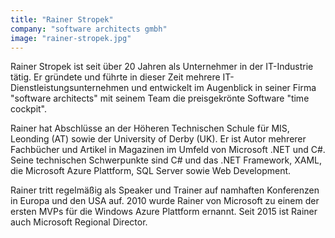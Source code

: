 ```yaml
---
title: "Rainer Stropek"
company: "software architects gmbh"
image: "rainer-stropek.jpg"
---
```


Rainer Stropek ist seit über 20 Jahren als Unternehmer in der IT-Industrie tätig. Er gründete und führte in dieser Zeit mehrere IT-Dienstleistungsunternehmen und entwickelt im Augenblick in seiner Firma "software architects" mit seinem Team die preisgekrönte Software "time cockpit".

Rainer hat Abschlüsse an der Höheren Technischen Schule für MIS, Leonding (AT) sowie der University of Derby (UK). Er ist Autor mehrerer Fachbücher und Artikel in Magazinen im Umfeld von Microsoft .NET und C#. Seine technischen Schwerpunkte sind C# und das .NET Framework, XAML, die Microsoft Azure Plattform, SQL Server sowie Web Development.

Rainer tritt regelmäßig als Speaker und Trainer auf namhaften Konferenzen in Europa und den USA auf. 2010 wurde Rainer von Microsoft zu einem der ersten MVPs für die Windows Azure Plattform ernannt. Seit 2015 ist Rainer auch Microsoft Regional Director.
